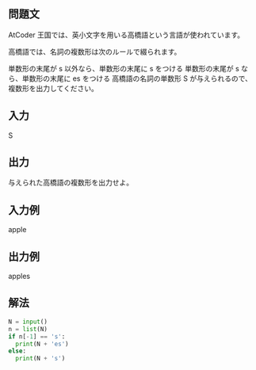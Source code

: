 ## 問題文
AtCoder 王国では、英小文字を用いる高橋語という言語が使われています。  

高橋語では、名詞の複数形は次のルールで綴られます。  

単数形の末尾が s 以外なら、単数形の末尾に s をつける
単数形の末尾が s なら、単数形の末尾に es をつける
高橋語の名詞の単数形 
S が与えられるので、複数形を出力してください。
## 入力
S
## 出力
与えられた高橋語の複数形を出力せよ。
## 入力例
apple
## 出力例
apples
## 解法

```python
N = input()
n = list(N)
if n[-1] == 's':
  print(N + 'es')
else:
  print(N + 's')
